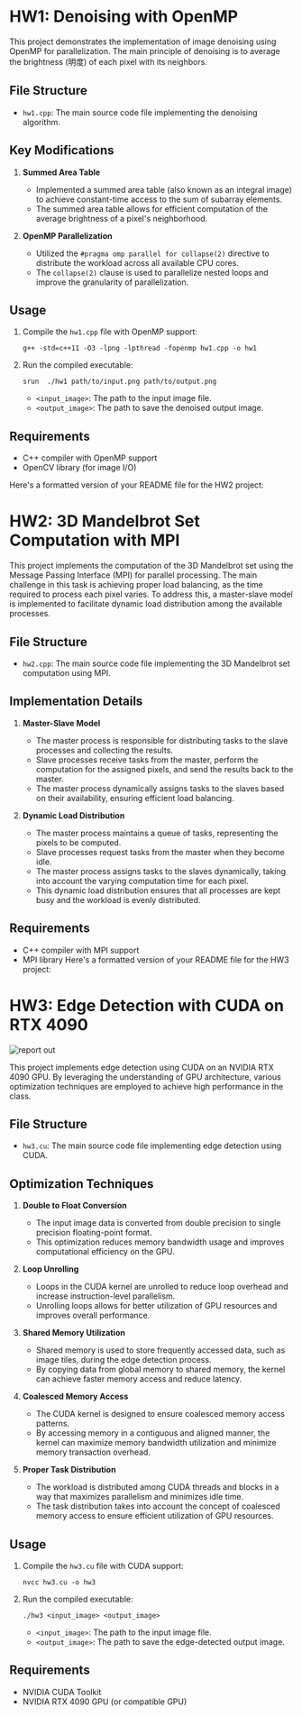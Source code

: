 # HW1: Denoising with OpenMP

This project demonstrates the implementation of image denoising using OpenMP for parallelization. The main principle of denoising is to average the brightness (明度) of each pixel with its neighbors.

## File Structure

- `hw1.cpp`: The main source code file implementing the denoising algorithm.

## Key Modifications

1. **Summed Area Table**
   - Implemented a summed area table (also known as an integral image) to achieve constant-time access to the sum of subarray elements.
   - The summed area table allows for efficient computation of the average brightness of a pixel's neighborhood.

2. **OpenMP Parallelization**
   - Utilized the `#pragma omp parallel for collapse(2)` directive to distribute the workload across all available CPU cores.
   - The `collapse(2)` clause is used to parallelize nested loops and improve the granularity of parallelization.

## Usage

1. Compile the `hw1.cpp` file with OpenMP support:
   ```
   g++ -std=c++11 -O3 -lpng -lpthread -fopenmp hw1.cpp -o hw1
   ```

2. Run the compiled executable:
   ```
   srun  ./hw1 path/to/input.png path/to/output.png
   ```
   - `<input_image>`: The path to the input image file.
   - `<output_image>`: The path to save the denoised output image.

## Requirements

- C++ compiler with OpenMP support
- OpenCV library (for image I/O)

Here's a formatted version of your README file for the HW2 project:

# HW2: 3D Mandelbrot Set Computation with MPI

This project implements the computation of the 3D Mandelbrot set using the Message Passing Interface (MPI) for parallel processing. The main challenge in this task is achieving proper load balancing, as the time required to process each pixel varies. To address this, a master-slave model is implemented to facilitate dynamic load distribution among the available processes.

## File Structure

- `hw2.cpp`: The main source code file implementing the 3D Mandelbrot set computation using MPI.

## Implementation Details

1. **Master-Slave Model**
   - The master process is responsible for distributing tasks to the slave processes and collecting the results.
   - Slave processes receive tasks from the master, perform the computation for the assigned pixels, and send the results back to the master.
   - The master process dynamically assigns tasks to the slaves based on their availability, ensuring efficient load balancing.

2. **Dynamic Load Distribution**
   - The master process maintains a queue of tasks, representing the pixels to be computed.
   - Slave processes request tasks from the master when they become idle.
   - The master process assigns tasks to the slaves dynamically, taking into account the varying computation time for each pixel.
   - This dynamic load distribution ensures that all processes are kept busy and the workload is evenly distributed.

## Requirements

- C++ compiler with MPI support
- MPI library
Here's a formatted version of your README file for the HW3 project:

# HW3: Edge Detection with CUDA on RTX 4090


![report out](https://github.com/lazumo/Parallel-Programming/assets/63379847/a58050b6-d571-40cb-b63f-f9c0e974b712)


This project implements edge detection using CUDA on an NVIDIA RTX 4090 GPU. By leveraging the understanding of GPU architecture, various optimization techniques are employed to achieve high performance in the class.

## File Structure

- `hw3.cu`: The main source code file implementing edge detection using CUDA.

## Optimization Techniques

1. **Double to Float Conversion**
   - The input image data is converted from double precision to single precision floating-point format.
   - This optimization reduces memory bandwidth usage and improves computational efficiency on the GPU.

2. **Loop Unrolling**
   - Loops in the CUDA kernel are unrolled to reduce loop overhead and increase instruction-level parallelism.
   - Unrolling loops allows for better utilization of GPU resources and improves overall performance.

3. **Shared Memory Utilization**
   - Shared memory is used to store frequently accessed data, such as image tiles, during the edge detection process.
   - By copying data from global memory to shared memory, the kernel can achieve faster memory access and reduce latency.

4. **Coalesced Memory Access**
   - The CUDA kernel is designed to ensure coalesced memory access patterns.
   - By accessing memory in a contiguous and aligned manner, the kernel can maximize memory bandwidth utilization and minimize memory transaction overhead.

5. **Proper Task Distribution**
   - The workload is distributed among CUDA threads and blocks in a way that maximizes parallelism and minimizes idle time.
   - The task distribution takes into account the concept of coalesced memory access to ensure efficient utilization of GPU resources.

## Usage

1. Compile the `hw3.cu` file with CUDA support:
   ```
   nvcc hw3.cu -o hw3
   ```

2. Run the compiled executable:
   ```
   ./hw3 <input_image> <output_image>
   ```
   - `<input_image>`: The path to the input image file.
   - `<output_image>`: The path to save the edge-detected output image.

## Requirements

- NVIDIA CUDA Toolkit
- NVIDIA RTX 4090 GPU (or compatible GPU)

